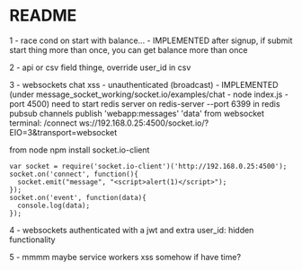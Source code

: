 # README

1 - race cond on start with balance... - IMPLEMENTED
  after signup, if submit start thing more than once, you can get balance more than once

2 - api or csv field thinge, override user_id in csv

3 - websockets chat xss - unauthenticated (broadcast) - IMPLEMENTED
  (under message_socket_working/socket.io/examples/chat - node index.js - port 4500)
  need to start redis server on redis-server --port 6399
  in redis
  pubsub channels
  publish 'webapp:messages' 'data'
  from websocket terminal:
  /connect ws://192.168.0.25:4500/socket.io/?EIO=3&transport=websocket

  from node
  npm install socket.io-client

    var socket = require('socket.io-client')('http://192.168.0.25:4500');
    socket.on('connect', function(){
      socket.emit("message", "<script>alert(1)</script>");
    });
    socket.on('event', function(data){
      console.log(data);
    });


4 - websockets authenticated with a jwt and extra user_id: hidden functionality

5 - mmmm maybe service workers xss somehow if have time?
